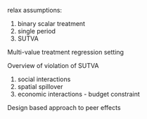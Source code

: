 relax assumptions:
1. binary scalar treatment
2. single period
3. SUTVA

Multi-value treatment
regression setting

Overview of violation of SUTVA
1. social interactions
2. spatial spillover
3. economic interactions - budget constraint

Design based approach to peer effects
